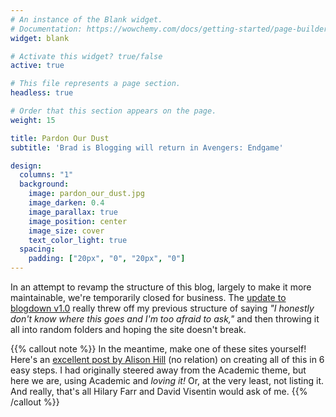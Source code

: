 ```yaml
---
# An instance of the Blank widget.
# Documentation: https://wowchemy.com/docs/getting-started/page-builder/
widget: blank

# Activate this widget? true/false
active: true

# This file represents a page section.
headless: true

# Order that this section appears on the page.
weight: 15

title: Pardon Our Dust
subtitle: 'Brad is Blogging will return in Avengers: Endgame'

design:
  columns: "1"
  background:
    image: pardon_our_dust.jpg
    image_darken: 0.4
    image_parallax: true
    image_position: center
    image_size: cover
    text_color_light: true
  spacing:
    padding: ["20px", "0", "20px", "0"]
---
```


In an attempt to revamp the structure of this blog, largely to make it more maintainable, we're temporarily closed for business. The [update to blogdown v1.0](https://blog.rstudio.com/2021/01/18/blogdown-v1.0/) really threw off my previous structure of saying _"I honestly don't know where this goes and I'm too afraid to ask,"_ and then throwing it all into random folders and hoping the site doesn't break.

{{% callout note %}}
In the meantime, make one of these sites yourself! Here's an [excellent post by Alison Hill](https://alison.rbind.io/post/new-year-new-blogdown/) (no relation) on creating all of this in 6 easy steps. I had originally steered away from the Academic theme, but here we are, using Academic and _loving it!_ Or, at the very least, not listing it. And really, that's all Hilary Farr and David Visentin would ask of me.
{{% /callout %}}
